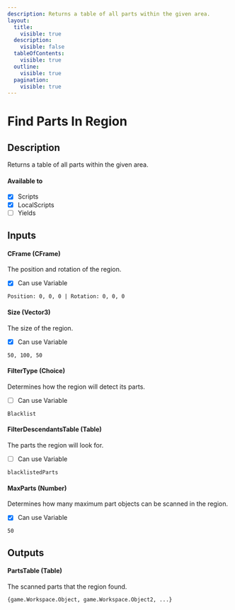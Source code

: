```yaml
---
description: Returns a table of all parts within the given area.
layout:
  title:
    visible: true
  description:
    visible: false
  tableOfContents:
    visible: true
  outline:
    visible: true
  pagination:
    visible: true
---
```


# Find Parts In Region

## Description

Returns a table of all parts within the given area.

#### Available to

* [x] Scripts
* [x] LocalScripts
* [ ] Yields

## Inputs

#### CFrame (CFrame)

The position and rotation of the region.

* [x] Can use Variable

```
Position: 0, 0, 0 | Rotation: 0, 0, 0
```

#### Size (Vector3)

The size of the region.

* [x] Can use Variable

```
50, 100, 50
```

#### FilterType (Choice)

Determines how the region will detect its parts.

* [ ] Can use Variable

```
Blacklist
```

#### FilterDescendantsTable (Table)

The parts the region will look for.

* [ ] Can use Variable

```
blacklistedParts
```

#### MaxParts (Number)

Determines how many maximum part objects can be scanned in the region.

* [x] Can use Variable

```
50
```

## Outputs

#### PartsTable (Table)

The scanned parts that the region found.

```
{game.Workspace.Object, game.Workspace.Object2, ...}
```

